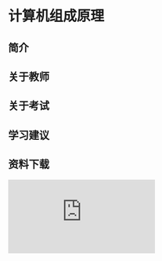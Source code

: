 
# 计算机组成原理

## 简介

## 关于教师

## 关于考试

## 学习建议

## 资料下载

![](https://raw.gitmirror.com/HIT-OpenCS/CS_Courses/main/公共课程/计算机组成原理/file.md ":include")
